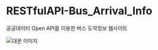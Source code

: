 # RESTfulAPI-Bus_Arrival_Info
공공데이터 Open API를 이용한 버스 도착정보 웹사이트

![대문 이미지](https://user-images.githubusercontent.com/74912530/103458602-1714ed00-4d4d-11eb-98a9-818bde8fab6e.png)

